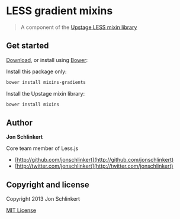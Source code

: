 # LESS gradient mixins

> A component of the [Upstage LESS mixin library](https://github.com/upstage/mixins)

## Get started

[Download](https://github.com/upstage/mixins-gradients/archive/master.zip), or install using [Bower](https://github.com/bower/bower):

Install this package only:
``` bash
bower install mixins-gradients
```

Install the Upstage mixin library:

``` bash
bower install mixins
```


## Author

**Jon Schlinkert**

Core team member of Less.js

+ [http://github.com/jonschlinkert](http://github.com/jonschlinkert)
+ [http://twitter.com/jonschlinkert](http://twitter.com/jonschlinkert)


## Copyright and license

Copyright 2013 Jon Schlinkert

[MIT License](LICENSE-MIT)